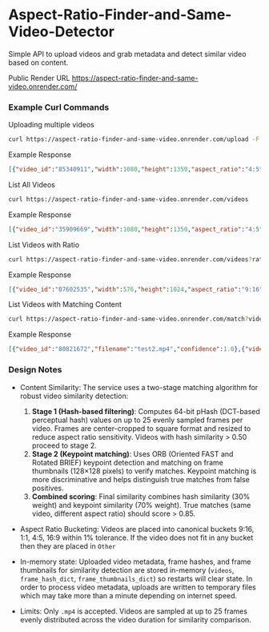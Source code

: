 # Aspect-Ratio-Finder-and-Same-Video-Detector
Simple API to upload videos and grab metadata and detect similar video based on content.

Public Render URL https://aspect-ratio-finder-and-same-video.onrender.com/

### Example Curl Commands
Uploading multiple videos
```bash
curl https://aspect-ratio-finder-and-same-video.onrender.com/upload -F "files=@test1.mp4" -F "files=@test2.mp4" -F "files=@test3.mp4"
```
Example Response
```json
[{"video_id":"85340911","width":1080,"height":1350,"aspect_ratio":"4:5","ratio_bucket":"4:5","filename":"test1.mp4"},{"video_id":"56059548","width":576,"height":576,"aspect_ratio":"1:1","ratio_bucket":"1:1","filename":"test2.mp4"},{"video_id":"65621593","width":576,"height":1024,"aspect_ratio":"9:16","ratio_bucket":"9:16","filename":"test3.mp4"}]
```
List All Videos
```bash
curl https://aspect-ratio-finder-and-same-video.onrender.com/videos
```
Example Response
```json
[{"video_id":"35909669","width":1080,"height":1350,"aspect_ratio":"4:5","ratio_bucket":"4:5","filename":"test1.mp4"},{"video_id":"00607680","width":576,"height":576,"aspect_ratio":"1:1","ratio_bucket":"1:1","filename":"test2.mp4"},{"video_id":"07602535","width":576,"height":1024,"aspect_ratio":"9:16","ratio_bucket":"9:16","filename":"test3.mp4"},{"video_id":"83039012","width":720,"height":1280,"aspect_ratio":"9:16","ratio_bucket":"9:16","filename":"youtube.mp4"},{"video_id":"64047974","width":1920,"height":1080,"aspect_ratio":"16:9","ratio_bucket":"16:9","filename":"billwurtz.mp4"}]
```
List Videos with Ratio
```bash
curl https://aspect-ratio-finder-and-same-video.onrender.com/videos?ratio=9:16
```
Example Response
```json
[{"video_id":"07602535","width":576,"height":1024,"aspect_ratio":"9:16","ratio_bucket":"9:16","filename":"test3.mp4"},{"video_id":"83039012","width":720,"height":1280,"aspect_ratio":"9:16","ratio_bucket":"9:16","filename":"youtube.mp4"}]
```
List Videos with Matching Content
```bash
curl https://aspect-ratio-finder-and-same-video.onrender.com/match?video_id=64047974
```
Example Response
```json
[{"video_id":"80821672","filename":"test2.mp4","confidence":1.0},{"video_id":"51926797","filename":"test3_overlay.mp4","confidence":0.9642},{"video_id":"72660832","filename":"test3.mp4","confidence":0.9627}]
```

### Design Notes
- Content Similarity: The service uses a two-stage matching algorithm for robust video similarity detection:
  1. **Stage 1 (Hash-based filtering)**: Computes 64-bit pHash (DCT-based perceptual hash) values on up to 25 evenly sampled frames per video. Frames are center-cropped to square format and resized to reduce aspect ratio sensitivity. Videos with hash similarity > 0.50 proceed to stage 2.
  2. **Stage 2 (Keypoint matching)**: Uses ORB (Oriented FAST and Rotated BRIEF) keypoint detection and matching on frame thumbnails (128×128 pixels) to verify matches. Keypoint matching is more discriminative and helps distinguish true matches from false positives.
  3. **Combined scoring**: Final similarity combines hash similarity (30% weight) and keypoint similarity (70% weight). True matches (same video, different aspect ratio) should score > 0.85.

- Aspect Ratio Bucketing: Videos are placed into canonical buckets 9:16, 1:1, 4:5, 16:9 within 1% tolerance. If the video does not fit in any bucket then they are placed in `Other`

- In-memory state: Uploaded video metadata, frame hashes, and frame thumbnails for similarity detection are stored in-memory (`videos`, `frame_hash_dict`, `frame_thumbnails_dict`) so restarts will clear state. In order to process video metadata, uploads are written to temporary files which may take more than a minute depending on internet speed.

- Limits: Only `.mp4` is accepted. Videos are sampled at up to 25 frames evenly distributed across the video duration for similarity comparison.
